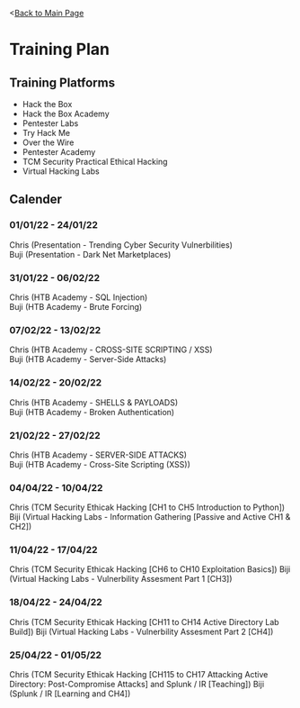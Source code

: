 <[Back to Main Page](https://github.com/ChristopherFitzsimons/WorldSkills2022Cybersecurity)

# Training Plan
## Training Platforms
- Hack the Box
- Hack the Box Academy
- Pentester Labs
- Try Hack Me
- Over the Wire
- Pentester Academy
- TCM Security Practical Ethical Hacking
- Virtual Hacking Labs

## Calender
### 01/01/22 - 24/01/22
Chris (Presentation - Trending Cyber Security Vulnerbilities)  
Buji (Presentation - Dark Net Marketplaces)  

### 31/01/22 - 06/02/22
Chris (HTB Academy - SQL Injection)  
Buji (HTB Academy - Brute Forcing)  

### 07/02/22 - 13/02/22
Chris (HTB Academy - CROSS-SITE SCRIPTING / XSS)  
Buji (HTB Academy - Server-Side Attacks)  

### 14/02/22 - 20/02/22
Chris (HTB Academy - SHELLS & PAYLOADS)  
Buji (HTB Academy - Broken Authentication)  

### 21/02/22 - 27/02/22
Chris (HTB Academy - SERVER-SIDE ATTACKS)  
Buji (HTB Academy - Cross-Site Scripting (XSS))  

### 04/04/22 - 10/04/22
Chris (TCM Security Ethicak Hacking [CH1 to CH5 Introduction to Python])
Biji (Virtual Hacking Labs - Information Gathering [Passive and Active CH1 & CH2])

### 11/04/22 - 17/04/22
Chris (TCM Security Ethicak Hacking [CH6 to CH10 Exploitation Basics])
Biji (Virtual Hacking Labs - Vulnerbility Assesment Part 1 [CH3])

### 18/04/22 - 24/04/22
Chris (TCM Security Ethicak Hacking [CH11 to CH14 Active Directory Lab Build])
Biji (Virtual Hacking Labs - Vulnerbility Assesment Part 2 [CH4])

### 25/04/22 - 01/05/22
Chris (TCM Security Ethicak Hacking [CH115 to CH17 Attacking Active Directory: Post-Compromise Attacks] and Splunk / IR [Teaching])
Biji (Splunk / IR [Learning and CH4])
